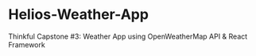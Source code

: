 # Helios-Weather-App
Thinkful Capstone #3: Weather App using OpenWeatherMap API &amp; React Framework
